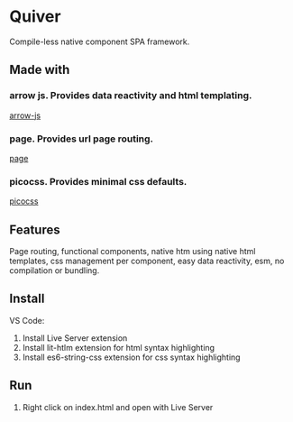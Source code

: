 # Quiver

Compile-less native component SPA framework.

## Made with

### arrow js. Provides data reactivity and html templating.

[arrow-js](https://www.arrow-js.com/)

### page. Provides url page routing.

[page](https://visionmedia.github.io/page.js/)

### picocss. Provides minimal css defaults.

[picocss](https://picocss.com/)

## Features

Page routing, functional components, native htm using native html templates,
css management per component, easy data reactivity, esm, no compilation or bundling.

## Install

VS Code:

1. Install Live Server extension
2. Install lit-htlm extension for html syntax highlighting
3. Install es6-string-css extension for css syntax highlighting

## Run

1. Right click on index.html and open with Live Server

